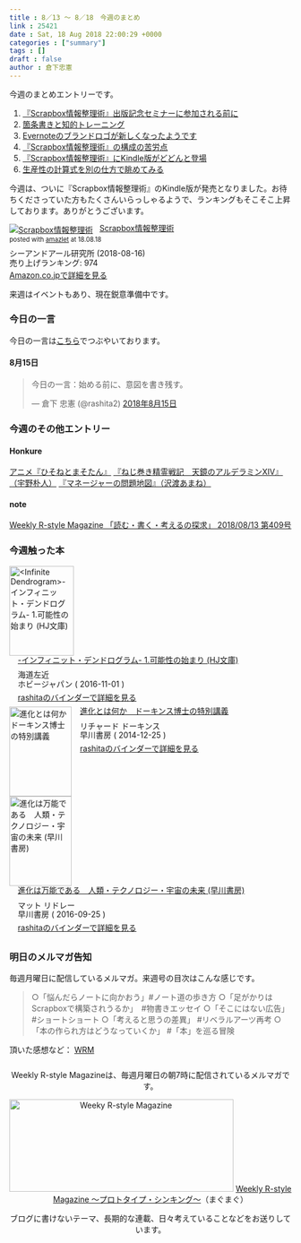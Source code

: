 ```yaml
---
title : 8／13 〜 8／18　今週のまとめ
link : 25421
date : Sat, 18 Aug 2018 22:00:29 +0000
categories : ["summary"]
tags : []
draft : false
author : 倉下忠憲
---
```


今週のまとめエントリーです。
 
<ol>
<li><a href="https://rashita.net/blog/?p=25378">『Scrapbox情報整理術』出版記念セミナーに参加される前に</a></li>
<li><a href="https://rashita.net/blog/?p=25384">箇条書きと知的トレーニング</a></li>
<li><a href="https://rashita.net/blog/?p=25389">Evernoteのブランドロゴが新しくなったようです</a></li>
<li><a href="https://rashita.net/blog/?p=25400">『Scrapbox情報整理術』の構成の苦労点</a></li>
<li><a href="https://rashita.net/blog/?p=25405">『Scrapbox情報整理術』にKindle版がどどんと登場</a></li>
<li><a href="https://rashita.net/blog/?p=25410">生産性の計算式を別の仕方で眺めてみる</a></li>
</ol>

今週は、ついに『Scrapbox情報整理術』のKindle版が発売となりました。お待ちくださっていた方もたくさんいらっしゃるようで、ランキングもそこそこ上昇しております。ありがとうございます。

<div class="amazlet-box" style="margin-bottom:0px;"><div class="amazlet-image" style="float:left;margin:0px 12px 1px 0px;"><a href="http://www.amazon.co.jp/exec/obidos/ASIN/B07GJFBWWZ/rashita1000-22/ref=nosim/" name="amazletlink" target="_blank"><img src="https://images-fe.ssl-images-amazon.com/images/I/51yMZ%2BQU40L._SL160_.jpg" alt="Scrapbox情報整理術" style="border: none;" /></a></div><div class="amazlet-info" style="line-height:120%; margin-bottom: 10px"><div class="amazlet-name" style="margin-bottom:10px;line-height:120%"><a href="http://www.amazon.co.jp/exec/obidos/ASIN/B07GJFBWWZ/rashita1000-22/ref=nosim/" name="amazletlink" target="_blank">Scrapbox情報整理術</a><div class="amazlet-powered-date" style="font-size:80%;margin-top:5px;line-height:120%">posted with <a href="http://www.amazlet.com/" title="amazlet" target="_blank">amazlet</a> at 18.08.18</div></div><div class="amazlet-detail">シーアンドアール研究所 (2018-08-16)<br />売り上げランキング: 974<br /></div><div class="amazlet-sub-info" style="float: left;"><div class="amazlet-link" style="margin-top: 5px"><a href="http://www.amazon.co.jp/exec/obidos/ASIN/B07GJFBWWZ/rashita1000-22/ref=nosim/" name="amazletlink" target="_blank">Amazon.co.jpで詳細を見る</a></div></div></div><div class="amazlet-footer" style="clear: left"></div></div>

来週はイベントもあり、現在鋭意準備中です。

<h3>今日の一言</h3>

今日の一言は<a href="http://twitter.com/rashita2 ">こちら</a>でつぶやいております。

<h4>8月15日</h4>

<blockquote class="twitter-tweet" data-lang="ja"><p lang="ja" dir="ltr">今日の一言：始める前に、意図を書き残す。</p>&mdash; 倉下 忠憲 (@rashita2) <a href="https://twitter.com/rashita2/status/1029617201790119936?ref_src=twsrc%5Etfw">2018年8月15日</a></blockquote>
<script async src="https://platform.twitter.com/widgets.js" charset="utf-8"></script>


<h3>今週のその他エントリー</h3>

<H4>Honkure</H4>

<a href="http://honkure.net/rbook/archives/2767">アニメ『ひそねとまそたん』</a>
<a href="http://honkure.net/rbook/archives/2775">『ねじ巻き精霊戦記　天鏡のアルデラミンXIV』（宇野朴人）</a>
<a href="http://honkure.net/rbook/archives/2778">『マネージャーの問題地図』（沢渡あまね）</a>

<H4>note</H4>

<a href="https://note.mu/rashita/n/n876ae53b0e23">Weekly R-style Magazine 「読む・書く・考えるの探求」 2018/08/13 第409号</a>

<H3>今週触った本</H3>

<div class="mm-middle" style="margin-bottom:0px;"><div class="mm-image" style="float:left;"><a href="http://www.amazon.co.jp/exec/obidos/ASIN/B01M7R2XV1/rashita1000-22/ref=nosim" target="_blank"><img src="https://images-fe.ssl-images-amazon.com/images/I/61EyGc1FO4L._SL160_.jpg" alt="<Infinite Dendrogram>-インフィニット・デンドログラム- 1.可能性の始まり (HJ文庫)" title="<Infinite Dendrogram>-インフィニット・デンドログラム- 1.可能性の始まり (HJ文庫)" width="115" height="160" border="0" /></a></div><div class="mm-content" style="float:left;margin-left:15px;line-height:120%"><div class="mm-title" style="line-height:120%"><a href="http://www.amazon.co.jp/exec/obidos/ASIN/B01M7R2XV1/rashita1000-22/ref=nosim" target="_blank"><Infinite Dendrogram>-インフィニット・デンドログラム- 1.可能性の始まり (HJ文庫)</a></div><div class="mm-detail" style="margin-top:10px;">海道左近<br />ホビージャパン ( 2016-11-01 )<br /><div style="margin:7px 0px"><a href="http://mediamarker.net/u/rashita/?asin=B01M7R2XV1" target="_blank">rashitaのバインダーで詳細を見る</a></div></div></div><div style="clear:left"></div></div>


<div class="mm-middle" style="margin-bottom:0px;"><div class="mm-image" style="float:left;"><a href="http://www.amazon.co.jp/exec/obidos/ASIN/B00SXTKUWI/rashita1000-22/ref=nosim" target="_blank"><img src="https://images-fe.ssl-images-amazon.com/images/I/51y2meG7YBL._SL160_.jpg" alt="進化とは何か　ドーキンス博士の特別講義" title="進化とは何か　ドーキンス博士の特別講義" width="111" height="160" border="0" /></a></div><div class="mm-content" style="float:left;margin-left:15px;line-height:120%"><div class="mm-title" style="line-height:120%"><a href="http://www.amazon.co.jp/exec/obidos/ASIN/B00SXTKUWI/rashita1000-22/ref=nosim" target="_blank">進化とは何か　ドーキンス博士の特別講義</a></div><div class="mm-detail" style="margin-top:10px;">リチャード ドーキンス<br />早川書房 ( 2014-12-25 )<br /><div style="margin:7px 0px"><a href="http://mediamarker.net/u/rashita/?asin=B00SXTKUWI" target="_blank">rashitaのバインダーで詳細を見る</a></div></div></div><div style="clear:left"></div></div>


<div class="mm-middle" style="margin-bottom:0px;"><div class="mm-image" style="float:left;"><a href="http://www.amazon.co.jp/exec/obidos/ASIN/B01LXNMHE5/rashita1000-22/ref=nosim" target="_blank"><img src="https://images-fe.ssl-images-amazon.com/images/I/61Q8DWmixzL._SL160_.jpg" alt="進化は万能である　人類・テクノロジー・宇宙の未来 (早川書房)" title="進化は万能である　人類・テクノロジー・宇宙の未来 (早川書房)" width="111" height="160" border="0" /></a></div><div class="mm-content" style="float:left;margin-left:15px;line-height:120%"><div class="mm-title" style="line-height:120%"><a href="http://www.amazon.co.jp/exec/obidos/ASIN/B01LXNMHE5/rashita1000-22/ref=nosim" target="_blank">進化は万能である　人類・テクノロジー・宇宙の未来 (早川書房)</a></div><div class="mm-detail" style="margin-top:10px;">マット リドレー<br />早川書房 ( 2016-09-25 )<br /><div style="margin:7px 0px"><a href="http://mediamarker.net/u/rashita/?asin=B01LXNMHE5" target="_blank">rashitaのバインダーで詳細を見る</a></div></div></div><div style="clear:left"></div></div>

<h3>明日のメルマガ告知</h3>

毎週月曜日に配信しているメルマガ。来週号の目次はこんな感じです。

<blockquote>
○「悩んだらノートに向かおう」#ノート道の歩き方
○「足がかりはScrapboxで構築されうるか」　#物書きエッセイ
○「そこにはない広告」 #ショートショート
○「考えると思うの差異」 #リベラルアーツ再考
○「本の作られ方はどうなっていくか」 #「本」を巡る冒険
</blockquote>


頂いた感想など：
<a class="twitter-timeline"  href="https://twitter.com/rashita2/timelines/427262290753097729"  data-widget-id="427265271171010561">WRM</a>
    <script>!function(d,s,id){var js,fjs=d.getElementsByTagName(s)[0],p=/^http:/.test(d.location)?'http':'https';if(!d.getElementById(id)){js=d.createElement(s);js.id=id;js.src=p+"://platform.twitter.com/widgets.js";fjs.parentNode.insertBefore(js,fjs);}}(document,"script","twitter-wjs");</script>


<div style="text-align:center;margin-top:25px;">
Weekly R-style Magazineは、毎週月曜日の朝7時に配信されているメルマガです。

<a href="http://www.mag2.com/m/0001185133.html" target="_blank"><img src="https://rashita.net/blog/wp-content/uploads/2010/09/mmbanner.jpg" alt="Weeky R-style Magazine" width="400" height="165" class="alignnone size-full wp-image-12201" /></a>
<a href="http://www.mag2.com/m/0001185133.html" target="_blank">Weekly R-style Magazine ～プロトタイプ・シンキング～</a>（まぐまぐ）

ブログに書けないテーマ、長期的な連載、日々考えていることなどをお送りしています。
</div> 
